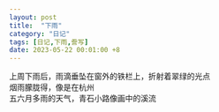 ```yaml
---
layout: post
title:  "下雨"
category: "日记"
tags: [日记,下雨,誊写]
date: 2023-05-22 00:01:00 +8
---
```


上周下雨后，雨滴垂坠在窗外的铁栏上，折射着翠绿的光点<br>
烟雨朦胧得，像是在杭州<br>
五六月多雨的天气，青石小路像画中的溪流<br>


